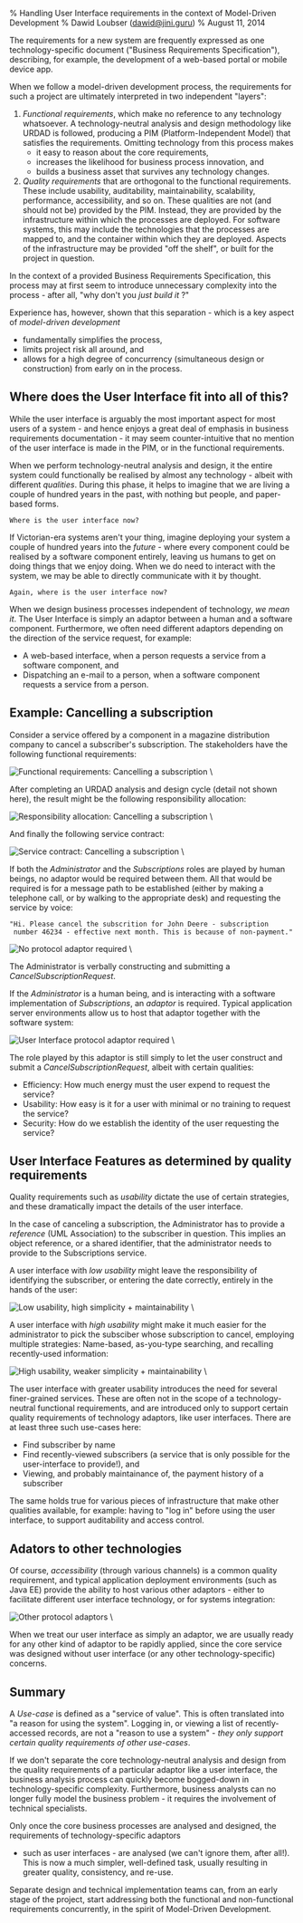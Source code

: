 % Handling User Interface requirements in the context of Model-Driven Development
% Dawid Loubser (dawid@jini.guru)
% August 11, 2014

The requirements for a new system are frequently expressed as one technology-specific
document ("Business Requirements Specification"), describing, for example, the development
of a web-based portal or mobile device app.

When we follow a model-driven development process, the requirements for such a project
are ultimately interpreted in two independent "layers":

1. *Functional requirements*, which make no reference to any technology whatsoever. A
   technology-neutral analysis and design methodology like URDAD is followed, producing
   a PIM (Platform-Independent Model) that satisfies the requirements. 
   Omitting technology from this process makes 
    * it easy to reason about the core requirements, 
    * increases the likelihood for business process innovation, and 
    * builds a business asset that survives any technology changes.
2. *Quality requirements* that are orthogonal to the functional requirements. These include
   usability, auditability, maintainability, scalability, performance, accessibility, and so on.
   These qualities are not (and should not be) provided by the PIM. Instead, they are provided
   by the infrastructure within which the processes are deployed. For software systems, this may 
   include the technologies that the processes are mapped to, and the container within which they are 
   deployed. Aspects of the infrastructure may be provided "off the shelf", or built for the
   project in question.

In the context of a provided Business Requirements Specification, this process may at first seem to
introduce unnecessary complexity into the process - after all, "why don't you *just build it* ?"

Experience has, however, shown that this separation - which is a key aspect of *model-driven development*

* fundamentally simplifies the process,
* limits project risk all around, and
* allows for a high degree of concurrency (simultaneous design or construction) from early
  on in the process.

Where does the User Interface fit into all of this?
---------------------------------------------------

While the user interface is arguably the most important aspect for most users of a system -
and hence enjoys a great deal of emphasis in business requirements documentation - it may
seem counter-intuitive that no mention of the user interface is made in the PIM, or in
the functional requirements.

When we perform technology-neutral analysis and design, it the entire system could
functionally be realised by almost any technology - albeit with different *qualities*. 
During this phase, it helps to imagine that we are living a couple of hundred years in the past, 
with nothing but people, and paper-based forms.

    Where is the user interface now?

If Victorian-era systems aren't your thing, imagine deploying your system a couple of
hundred years into the *future* - where every component could be realised by a software component
entirely, leaving us humans to get on doing things that we enjoy doing. When we do need to interact
with the system, we may be able to directly communicate with it by thought.

    Again, where is the user interface now?

When we design business processes independent of technology, *we mean it*. The User Interface is simply
an adaptor between a human and a software component. Furthermore, we often need different adaptors
depending on the direction of the service request, for example:

* A web-based interface, when a person requests a service from a software component, and
* Dispatching an e-mail to a person, when a software component requests a service from a person.

Example: Cancelling a subscription
----------------------------------

Consider a service offered by a component in a magazine distribution company to
cancel a subscriber's subscription. The stakeholders have the following functional
requirements:

![Functional requirements: Cancelling a subscription](Use_Case_Diagram__cancelSubscription__functionalRequirements.png) \

After completing an URDAD analysis and design cycle (detail not shown here), the result might
be the following responsibility allocation:

![Responsibility allocation: Cancelling a subscription](Use_Case_Diagram__cancelSubscription__responsibilityAllocation.png) \

And finally the following service contract:

![Service contract: Cancelling a subscription](Class_Diagram__cancelSubscription__serviceContract.png) \

If both the *Administrator* and the *Subscriptions* roles are played by human beings, no adaptor would be 
required between them. All that would be required is for a message path to be established (either by making 
a telephone call, or by walking to the appropriate desk) and requesting the service by voice:

    "Hi. Please cancel the subscrition for John Deere - subscription 
     number 46234 - effective next month. This is because of non-payment."

![No protocol adaptor required](Component_Diagram__uiAdaptor__noAdaptorRequired.png) \

The Administrator is verbally constructing and submitting a *CancelSubscriptionRequest*.

If the *Administrator* is a human being, and is interacting with a software implementation of 
*Subscriptions*, an *adaptor* is required. Typical application server environments allow us
to host that adaptor together with the software system:

![User Interface protocol adaptor required](Component_Diagram__uiAdaptor__uiAdaptor.png) \

The role played by this adaptor is still simply to let the user construct and submit a *CancelSubscriptionRequest*,
albeit with certain qualities:

* Efficiency: How much energy must the user expend to request the service?
* Usability: How easy is it for a user with minimal or no training to request the service?
* Security: How do we establish the identity of the user requesting the service?

User Interface Features as determined by quality requirements
-------------------------------------------------------------

Quality requirements such as *usability* dictate the use of certain strategies, and these
dramatically impact the details of the user interface.

In the case of canceling a subscription, the Administrator has to provide a *reference* (UML Association)
to the subscriber in question. This implies an object reference, or a shared identifier, that the
administrator needs to provide to the Subscriptions service.

A user interface with *low usability* might leave the responsibility of identifying the
subscriber, or entering the date correctly, entirely in the hands of the user:

![Low usability, high simplicity + maintainability](lowUsability.png) \

A user interface with *high usability* might make it much easier for the administrator to
pick the subsciber whose subscription to cancel, employing multiple strategies: Name-based,
as-you-type searching, and recalling recently-used information:

![High usability, weaker simplicity + maintainability](highUsability.png) \

The user interface with greater usability introduces the need for several finer-grained services.
These are often not in the scope of a technology-neutral functional requirements, and are introduced
only to support certain quality requirements of technology adaptors, like user interfaces. There
are at least three such use-cases here:

* Find subscriber by name
* Find recently-viewed subscribers (a service that is only possible for the user-interface to provide!), and
* Viewing, and probably maintainance of, the payment history of a subscriber

The same holds true for various pieces of infrastructure that make other qualities available, for
example: having to "log in" before using the user interface, to support auditability and access control.

Adators to other technologies
-----------------------------

Of course, *accessibility* (through various channels) is a common quality requirement, and typical application deployment environments (such as Java EE) provide the ability to host various other
adaptors - either to facilitate different user interface technology, or for systems integration:

![Other protocol adaptors](Component_Diagram__uiAdaptor__servicesAdaptor.png) \

When we treat our user interface as simply an adaptor, we are usually ready for any other kind
of adaptor to be rapidly applied, since the core service was designed without user interface
(or any other technology-specific) concerns.

Summary
-------

A *Use-case* is defined as a "service of value". This is often translated into "a reason for using the system".
Logging in, or viewing a list of recently-accessed records, are not a "reason to use a system" - 
*they only support certain quality requirements of other use-cases*.

If we don't separate the core technology-neutral analysis and design from the quality requirements of a particular adaptor like a user interface, the business analysis process can quickly become bogged-down in technology-specific complexity. Furthermore, business analysts can no longer fully model the business problem - it requires the involvement of technical specialists.

Only once the core business processes are analysed and designed, the requirements of technology-specific adaptors
- such as user interfaces - are analysed (we can't ignore them, after all!). This is now a much simpler, well-defined
task, usually resulting in greater quality, consistency, and re-use.

Separate design and technical implementation teams can, from an early stage of the project, start addressing both the functional and non-functional requirements concurrently, in the spirit of Model-Driven Development.
